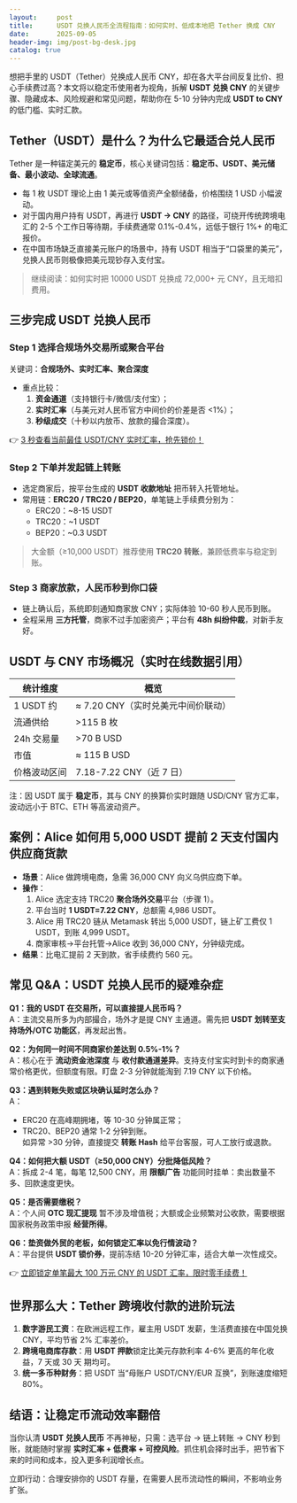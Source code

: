 ```yaml
---
layout:     post
title:      USDT 兑换人民币全流程指南：如何实时、低成本地把 Tether 换成 CNY
date:       2025-09-05
header-img: img/post-bg-desk.jpg
catalog: true
---
```


想把手里的 USDT（Tether）兑换成人民币 CNY，却在各大平台间反复比价、担心手续费过高？本文将以稳定币使用者为视角，拆解 **USDT 兑换 CNY** 的关键步骤、隐藏成本、风险规避和常见问题，帮助你在 5-10 分钟内完成 **USDT to CNY** 的低门槛、实时汇款。  

## Tether（USDT）是什么？为什么它最适合兑人民币

Tether 是一种锚定美元的 **稳定币**，核心关键词包括：**稳定币、USDT、美元储备、最小波动、全球流通**。  
- 每 1 枚 USDT 理论上由 1 美元或等值资产全额储备，价格围绕 1 USD 小幅波动。  
- 对于国内用户持有 USDT，再进行 **USDT → CNY** 的路径，可绕开传统跨境电汇的 2-5 个工作日等待期，手续费通常 0.1%-0.4%，远低于银行 1%+ 的电汇报价。  
- 在中国市场缺乏直接美元账户的场景中，持有 USDT 相当于“口袋里的美元”，兑换人民币则极像把美元现钞存入支付宝。  

> 继续阅读：如何实时把 10000 USDT 兑换成 72,000+ 元 CNY，且无暗扣费用。

## 三步完成 USDT 兑换人民币

### Step 1 选择合规场外交易所或聚合平台  
关键词：**合规场外、实时汇率、聚合深度**  
- 重点比较：  
  1. **资金通道**（支持银行卡/微信/支付宝）；  
  2. **实时汇率**（与美元对人民币官方中间价的价差是否 <1%）；  
  3. **秒级成交**（十秒以内放币、放款的撮合深度）。  

👉 [3 秒查看当前最佳 USDT/CNY 实时汇率，抢先锁价！](https://okxdog.com/)

### Step 2 下单并发起链上转账  
- 选定商家后，按平台生成的 **USDT 收款地址** 把币转入托管地址。  
- 常用链：**ERC20 / TRC20 / BEP20**，单笔链上手续费分别为：  
  - ERC20：~8-15 USDT  
  - TRC20：~1 USDT  
  - BEP20：~0.3 USDT  
> 大金额（≥10,000 USDT）推荐使用 **TRC20 转账**，兼顾低费率与稳定到账。  

### Step 3 商家放款，人民币秒到你口袋  
- 链上确认后，系统即刻通知商家放 CNY；实际体验 10-60 秒人民币到账。  
- 全程采用 **三方托管**，商家不过手加密资产；平台有 **48h 纠纷仲裁**，对新手友好。

## USDT 与 CNY 市场概况（实时在线数据引用）

| 统计维度 | 概览 |
| --- | --- |
| 1 USDT 约 |≈ 7.20 CNY（实时兑美元中间价联动） |
| 流通供给 | >115 B 枚 |
| 24h 交易量 | >70 B USD |
| 市值 | ≈ 115 B USD |
| 价格波动区间 | 7.18-7.22 CNY（近 7 日） |

注：因 USDT 属于 **稳定币**，其与 CNY 的换算价实时跟随 USD/CNY 官方汇率，波动远小于 BTC、ETH 等高波动资产。  

## 案例：Alice 如何用 5,000 USDT 提前 2 天支付国内供应商货款

- **场景**：Alice 做跨境电商，急需 36,000 CNY 向义乌供应商下单。  
- **操作**：  
  1. Alice 选定支持 TRC20 **聚合场外交易**平台（步骤 1）。  
  2. 平台当时 **1 USDT=7.22 CNY**，总额需 4,986 USDT。  
  3. Alice 用 TRC20 链从 Metamask 转出 5,000 USDT，链上矿工费仅 1 USDT，到账 4,999 USDT。  
  4. 商家审核→平台托管→Alice 收到 36,000 CNY，分钟级完成。  
- **结果**：比电汇提前 2 天到款，省手续费约 560 元。

## 常见 Q&A：USDT 兑换人民币的疑难杂症

**Q1：我的 USDT 在交易所，可以直接提人民币吗？**  
A：主流交易所多为内部撮合，场外才是提 CNY 主通道。需先把 **USDT 划转至支持场外/OTC 功能区**，再发起出售。

**Q2：为何同一时间不同商家价差达到 0.5%-1%？**  
A：核心在于 **流动资金池深度** 与 **收付款通道差异**。支持支付宝实时到卡的商家通常价格更优，但额度有限。盯盘 2-3 分钟就能淘到 7.19 CNY 以下价格。

**Q3：遇到转账失败或区块确认延时怎么办？**  
A：  
- ERC20 在高峰期拥堵，等 10-30 分钟属正常；  
- TRC20、BEP20 通常 1-2 分钟到账。  
如异常 >30 分钟，直接提交 **转账 Hash** 给平台客服，可人工放行或退款。

**Q4：如何把大额 USDT（≥50,000 CNY）分批降低风险？**  
A：拆成 2-4 笔，每笔 12,500 CNY，用 **限额广告** 功能同时挂单：卖出数量不多、回款速度更快。  

**Q5：是否需要缴税？**  
A：个人间 **OTC 现汇提现** 暂不涉及增值税；大额或企业频繁对公收款，需要根据国家税务政策申报 **经营所得**。

**Q6：垫资做外贸的老板，如何锁定汇率以免行情波动？**  
A：平台提供 **USDT 锁价券**，提前冻结 10-20 分钟汇率，适合大单一次性成交。  

👉 [立即锁定单笔最大 100 万元 CNY 的 USDT 汇率，限时零手续费！](https://okxdog.com/)

## 世界那么大：Tether 跨境收付款的进阶玩法

1. **数字游民工资**：在欧洲远程工作，雇主用 USDT 发薪，生活费直接在中国兑换 CNY，平均节省 2% 汇率差价。  
2. **跨境电商库存款**：用 **USDT 押款**锁定比美元存款利率 4-6% 更高的年化收益，7 天或 30 天 期均可。  
3. **统一多币种财务**：把 USDT 当“母账户 USDT/CNY/EUR 互换”，到账速度缩短 80%。  

## 结语：让稳定币流动效率翻倍

当你认清 **USDT 兑换人民币** 不再神秘，只需：选平台 → 链上转账 → CNY 秒到账，就能随时掌握 **实时汇率 + 低费率 + 可控风险**。抓住机会择时出手，把节省下来的时间和成本，投入更多利润增长点。

立即行动：合理安排你的 USDT 存量，在需要人民币流动性的瞬间，不影响业务扩张。
